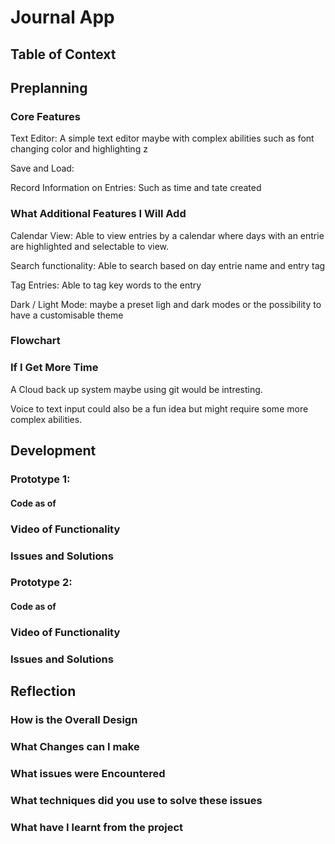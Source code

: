 # Journal App

## Table of Context

## Preplanning

### Core Features

Text Editor:
A simple text editor maybe with complex abilities such as font changing color and highlighting z

Save and Load:

Record Information on Entries:
Such as time and tate created 

### What Additional Features I Will Add

Calendar View: Able to view entries by a calendar where days with an entrie are highlighted and selectable to view.

Search functionality: Able to search based on day entrie name and entry tag

Tag Entries: Able to tag key words to the entry

Dark / Light Mode: maybe a preset ligh and dark modes or the possibility to have a customisable theme

### Flowchart

### If I Get More Time

A Cloud back up system maybe using git would be intresting.

Voice to text input could also be a fun idea but might require some more complex abilities.

## Development

### Prototype 1:

#### Code as of

### Video of Functionality

### Issues and Solutions

### Prototype 2:

#### Code as of

### Video of Functionality

### Issues and Solutions

## Reflection

### How is the Overall Design

### What Changes can I make

### What issues were Encountered

### What techniques did you use to solve these issues

### What have I learnt from the project
